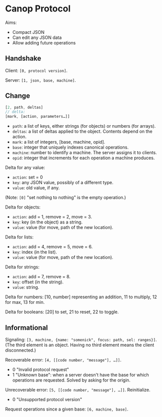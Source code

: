 # Canop Protocol

Aims:

- Compact JSON
- Can edit any JSON data
- Allow adding future operations

## Handshake

Client: `[0, protocol version]`.

Server: `[1, json, base, machine]`.

## Change

```js
[2, path, deltas]
// delta:
[mark, [action, parameters…]]
```

- `path`: a list of keys, either strings (for objects) or numbers (for arrays).
- `deltas`: a list of deltas applied to the object. Contents depend on the
  action.
- `mark`: a list of integers, [base, machine, opid].
- `base`: integer that uniquely indexes canonical operations.
- `machine`: number to identify a machine. The server assigns it to clients.
- `opid`: integer that increments for each operation a machine produces.

Delta for any value:

- `action`: set = 0
- `key`: any JSON value, possibly of a different type.
- `value`: old value, if any.

(Note: `[0]` "set nothing to nothing" is the empty operation.)

Delta for objects:

- `action`: add = 1, remove = 2, move = 3.
- `key`: key (in the object) as a string.
- `value`: value (for move, path of the new location).

Delta for lists:

- `action`: add = 4, remove = 5, move = 6.
- `key`: index (in the list).
- `value`: value (for move, path of the new location).

Delta for strings:

- `action`: add = 7, remove = 8.
- `key`: offset (in the string).
- `value`: string.

Delta for numbers: [10, number] representing an addition,
11 to multiply, 12 for max, 13 for min.

Delta for booleans: [20] to set, 21 to reset, 22 to toggle.

## Informational

Signaling: `[3, machine, {name: "somenick", focus: path, sel: ranges}]`.
(The third element is an object. Having no third element means the client
disconnected.)

Recoverable error: `[4, [[code number, "message"], …]]`.

- 0 "Invalid protocol request"
- 1 "Unknown base": when a server doesn't have the base for which operations are
  requested. Solved by asking for the origin.

Unrecoverable error: `[5, [[code number, "message"], …]]`. Reinitialize.

- 0 "Unsupported protocol version"

Request operations since a given base: `[6, machine, base]`.
